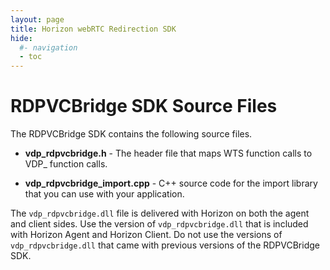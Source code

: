 ```yaml
---
layout: page
title: Horizon webRTC Redirection SDK
hide:
  #- navigation
  - toc
---
```


# RDPVCBridge SDK Source Files

The RDPVCBridge SDK contains the following source files.

- **vdp_rdpvcbridge.h** - The header file that maps WTS function calls to VDP_ function calls.

- **vdp_rdpvcbridge_import.cpp** - C++ source code for the import library that you can use with your application.

The `vdp_rdpvcbridge.dll` file is delivered with Horizon on both the agent and client sides. Use the version of `vdp_rdpvcbridge.dll` that is included with Horizon Agent and Horizon Client. Do not use the versions of `vdp_rdpvcbridge.dll` that came with previous versions of the RDPVCBridge SDK.
